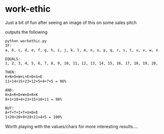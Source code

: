 # work-ethic

Just a bit of fun after seeing an image of this on some sales pitch

outputs the following

```bash
python workethic.py 
IF:
a, b, c, d, e, f, g, h, i, j, k, l, m, n, o, p, q, r, s, t, u, v, w, x, y, z

EQUALS:
1, 2, 3, 4, 5, 6, 7, 8, 9, 10, 11, 12, 13, 14, 15, 16, 17, 18, 19, 20, 21, 22, 23, 24, 25, 26

THEN:
K+N+O+W+L+E+D+G+E
11+14+15+23+12+5+4+7+5 = 96%

AND:
H+A+R+D+W+O+R+K
8+1+18+4+23+15+18+11 = 98%

BUT:
A+T+T+I+T+U+D+E
1+20+20+9+20+21+4+5 = 100%


```

Worth playing with the values/chars for more interesting results....
